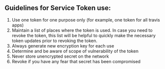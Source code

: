 Guidelines for Service Token use:
----------------------------------
1) Use one token for one purpose only (for example, one token for all travis apps)
2) Maintain a list of places where the token is used. In case you need to revoke the token, this list will be helpful to quickly make the necessary token updates prior to revoking the token.
3) Always generate new encryption key for each use
4) Determine and be aware of scope of vulnerability of the token
5) Never store unencrypted secret on the network
6) Revoke if you have any fear that secret has been compromised
